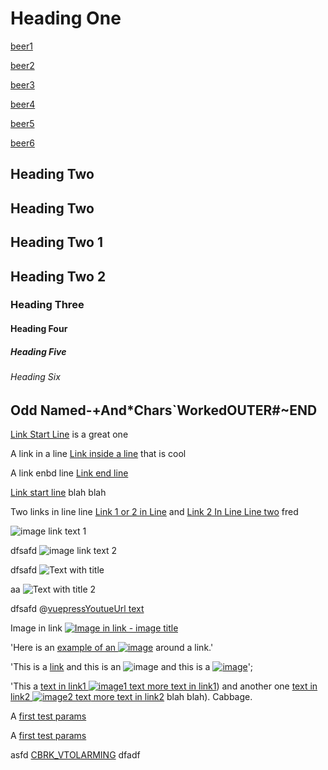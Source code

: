 # Heading One

[beer1](https://www.example.com/path/to/page.html?param1=value1#anchor1)

[beer2](https://www.example.com/path/to/page.html#anchor2?param1=value1)

[beer3](#anchor3?param1=value1)

[beer4](car.md#anchor4?param1=value1)

[beer5](../fred/car.md#anchor5?param1=value1)


[beer6](../fred/car.md#anchor5?param1=value1&param2=value2)

## Heading Two

## Heading Two

## Heading Two 1

## Heading Two 2


### Heading Three

#### Heading Four

##### Heading Five

###### Heading Six


## Odd Named-+And*Chars`WorkedOUTER#~END

[Link Start Line](#heading-two-2) is a great one

A link in  a line [Link inside a line](#anchor-to_this-page-inside_line) that is cool

A link enbd line [Link end line](#anchor-to_this-page-end-line)

[Link start line](#anchor-to_this-page-start-line) blah blah

Two links in line line [Link 1 or 2 in Line](#anchor--lin1-inlinkto_this-page-end-line) and [Link 2 In Line Line two](#anchor-link2-inlin=to_this-page-end-line2) fred

![image link text 1](../assets/image_link1.jpg)

 dfsafd ![image link text 2](../assets/image_link2.jpg)

 dfsafd ![Text with title](../assets/image_link2.jpg "title of the link1")


 aa ![Text with title 2](../assets/image_link2.jpg   "title of the link2"   )
 
 dfsafd @[vuepressYoutueUrl text](vuepressYoutueUrl)
  
Image in link  [![Image in link - image title](../assets/image_in_link_imageurl.jpg)](../image_in_link_linkurl.md)

'Here is an [example of an ![image](https://example.com/image.png)](https://example.com) around a link.'

'This is a [link](https://example.com) and this is an ![image](https://example.com/image.png) and this is a [![image](https://example.com/image.png)](https://example.com)';

'This a [text in link1 ![image1 text](https://example.com/image1.png) more text in link1](https://example1.com)) and another one [text in link2 ![image2 text](https://example.com/image2.png) more text in link2](https://example2.com) blah blah). Cabbage.


A [first test params](https://example.com/path/to/resource?param1=value1&param2=value2#anchor)

A [first test params](https://example.com/path/to/resource#secondanchor?paramd1=value1&param2=value2)

asfd [CBRK_VTOLARMING](../advanced_config/parameter_reference.md#CBRK_VTOLARMING) dfadf
